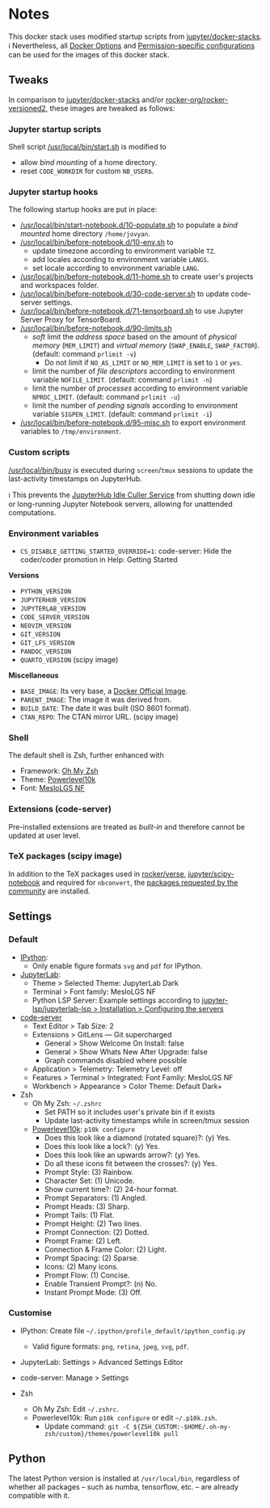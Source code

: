 # Notes

This docker stack uses modified startup scripts from
[jupyter/docker-stacks](https://github.com/jupyter/docker-stacks).  
:information_source: Nevertheless, all [Docker Options](https://github.com/jupyter/docker-stacks/blob/main/docs/using/common.md#docker-options)
and [Permission-specific configurations](https://github.com/jupyter/docker-stacks/blob/main/docs/using/common.md#permission-specific-configurations)
can be used for the images of this docker stack.

## Tweaks

In comparison to
[jupyter/docker-stacks](https://github.com/jupyter/docker-stacks)
and/or
[rocker-org/rocker-versioned2](https://github.com/rocker-org/rocker-versioned2),
these images are tweaked as follows:

### Jupyter startup scripts

Shell script [/usr/local/bin/start.sh](base/scripts/usr/local/bin/start.sh) is
modified to

* allow *bind mounting* of a home directory.
* reset `CODE_WORKDIR` for custom `NB_USER`s.

### Jupyter startup hooks

The following startup hooks are put in place:

* [/usr/local/bin/start-notebook.d/10-populate.sh](base/scripts/usr/local/bin/start-notebook.d/10-populate.sh)
  to populate a *bind mounted* home directory `/home/jovyan`.
* [/usr/local/bin/before-notebook.d/10-env.sh](base/scripts/usr/local/bin/before-notebook.d/10-env.sh) to
  * update timezone according to environment variable `TZ`.
  * add locales according to environment variable `LANGS`.
  * set locale according to environment variable `LANG`.
* [/usr/local/bin/before-notebook.d/11-home.sh](base/scripts/usr/local/bin/before-notebook.d/11-home.sh)
  to create user's projects and workspaces folder.
* [/usr/local/bin/before-notebook.d/30-code-server.sh](base/scripts/usr/local/bin/before-notebook.d/30-code-server.sh)
  to update code-server settings.
* [/usr/local/bin/before-notebook.d/71-tensorboard.sh](base/scripts/usr/local/bin/before-notebook.d/71-tensorboard.sh)
  to use Jupyter Server Proxy for TensorBoard.
* [/usr/local/bin/before-notebook.d/90-limits.sh](base/scripts/usr/local/bin/before-notebook.d/90-limits.sh)
  * *soft* limit the *address space* based on the amount of *physical memory*
    (`MEM_LIMIT`) and *virtual memory* (`SWAP_ENABLE`, `SWAP_FACTOR`). (default:
    command `prlimit -v`)
    * Do not limit if `NO_AS_LIMIT` or `NO_MEM_LIMIT` is set to `1` or `yes`.
  * limit the number of *file descriptors* according to environment variable
    `NOFILE_LIMIT`. (default: command `prlimit -n`)
  * limit the number of *processes* according to environment variable
    `NPROC_LIMIT`. (default: command `prlimit -u`)
  * limit the number of *pending signals* according to environment variable
    `SIGPEN_LIMIT`. (default: command `prlimit -i`)
* [/usr/local/bin/before-notebook.d/95-misc.sh](base/scripts/usr/local/bin/before-notebook.d/95-misc.sh)
  to export environment variables to `/tmp/environment`.

### Custom scripts

[/usr/local/bin/busy](base/scripts/usr/local/bin/busy) is executed during
`screen`/`tmux` sessions to update the last-activity timestamps on JupyterHub.

:information_source: This prevents the [JupyterHub Idle Culler Service](https://github.com/jupyterhub/jupyterhub-idle-culler)
from shutting down idle or long-running Jupyter Notebook servers, allowing for
unattended computations.

### Environment variables

* `CS_DISABLE_GETTING_STARTED_OVERRIDE=1`: code-server: Hide the coder/coder
  promotion in Help: Getting Started

**Versions**

* `PYTHON_VERSION`
* `JUPYTERHUB_VERSION`
* `JUPYTERLAB_VERSION`
* `CODE_SERVER_VERSION`
* `NEOVIM_VERSION`
* `GIT_VERSION`
* `GIT_LFS_VERSION`
* `PANDOC_VERSION`
* `QUARTO_VERSION` (scipy image)

**Miscellaneous**

* `BASE_IMAGE`: Its very base, a [Docker Official Image](https://hub.docker.com/search?q=&type=image&image_filter=official).
* `PARENT_IMAGE`: The image it was derived from.
* `BUILD_DATE`: The date it was built (ISO 8601 format).
* `CTAN_REPO`: The CTAN mirror URL. (scipy image)

### Shell

The default shell is Zsh, further enhanced with

* Framework: [Oh My Zsh](https://ohmyz.sh/)
* Theme: [Powerlevel10k](https://github.com/romkatv/powerlevel10k#oh-my-zsh)
* Font: [MesloLGS NF](https://github.com/romkatv/powerlevel10k#fonts)

### Extensions (code-server)

Pre-installed extensions are treated as *built-in* and therefore cannot be
updated at user level.

### TeX packages (scipy image)

In addition to the TeX packages used in
[rocker/verse](https://github.com/rocker-org/rocker-versioned2/blob/master/scripts/install_texlive.sh),
[jupyter/scipy-notebook](https://github.com/jupyter/docker-stacks/blob/main/scipy-notebook/Dockerfile)
and required for `nbconvert`, the
[packages requested by the community](https://yihui.org/gh/tinytex/tools/pkgs-yihui.txt)
are installed.

## Settings

### Default

* [IPython](base/conf/ipython/usr/local/etc/ipython/ipython_config.py):
  * Only enable figure formats `svg` and `pdf` for IPython.
* [JupyterLab](base/conf/jupyterlab/usr/local/share/jupyter/lab/settings/overrides.json):
  * Theme > Selected Theme: JupyterLab Dark
  * Terminal > Font family: MesloLGS NF
  * Python LSP Server: Example settings according to [jupyter-lsp/jupyterlab-lsp > Installation > Configuring the servers](https://github.com/jupyter-lsp/jupyterlab-lsp#configuring-the-servers)
* [code-server](base/conf/user/var/backups/skel/.local/share/code-server/User/settings.json)
  * Text Editor > Tab Size: 2
  * Extensions > GitLens — Git supercharged
    * General > Show Welcome On Install: false
    * General > Show Whats New After Upgrade: false
    * Graph commands disabled where possible
  * Application > Telemetry: Telemetry Level: off
  * Features > Terminal > Integrated: Font Family: MesloLGS NF
  * Workbench > Appearance > Color Theme: Default Dark+
* Zsh
  * Oh My Zsh: `~/.zshrc`
    * Set PATH so it includes user's private bin if it exists
    * Update last-activity timestamps while in screen/tmux session
  * [Powerlevel10k](base/conf/user/var/backups/skel/.p10k.zsh): `p10k configure`
    * Does this look like a diamond (rotated square)?: (y)  Yes.
    * Does this look like a lock?: (y)  Yes.
    * Does this look like an upwards arrow?: (y)  Yes.
    * Do all these icons fit between the crosses?: (y)  Yes.
    * Prompt Style: (3)  Rainbow.
    * Character Set: (1)  Unicode.
    * Show current time?: (2)  24-hour format.
    * Prompt Separators: (1)  Angled.
    * Prompt Heads: (3)  Sharp.
    * Prompt Tails: (1)  Flat.
    * Prompt Height: (2)  Two lines.
    * Prompt Connection: (2)  Dotted.
    * Prompt Frame: (2)  Left.
    * Connection & Frame Color: (2)  Light.
    * Prompt Spacing: (2)  Sparse.
    * Icons: (2)  Many icons.
    * Prompt Flow: (1)  Concise.
    * Enable Transient Prompt?: (n)  No.
    * Instant Prompt Mode: (3)  Off.

### Customise

* IPython: Create file `~/.ipython/profile_default/ipython_config.py`
  * Valid figure formats: `png`, `retina`, `jpeg`, `svg`, `pdf`.
* JupyterLab: Settings > Advanced Settings Editor
* code-server: Manage > Settings

* Zsh
  * Oh My Zsh: Edit `~/.zshrc`.
  * Powerlevel10k: Run `p10k configure` or edit `~/.p10k.zsh`.
    * Update command:
      `git -C ${ZSH_CUSTOM:-$HOME/.oh-my-zsh/custom}/themes/powerlevel10k pull`

## Python

The latest Python version is installed at `/usr/local/bin`, regardless of
whether all packages – such as numba, tensorflow, etc. – are already compatible
with it.
